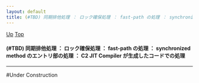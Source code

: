 ```yaml
---
layout: default
title: (#TBD) 同期排他処理 ： ロック確保処理 ： fast-path の処理 ： synchronized method のエントリ部の処理 ： C2 JIT Compiler が生成したコードでの処理
---
```

[Up](noCvhNUCUL.html) [Top](../index.html)

#### (#TBD) 同期排他処理 ： ロック確保処理 ： fast-path の処理 ： synchronized method のエントリ部の処理 ： C2 JIT Compiler が生成したコードでの処理

--- 
#Under Construction






